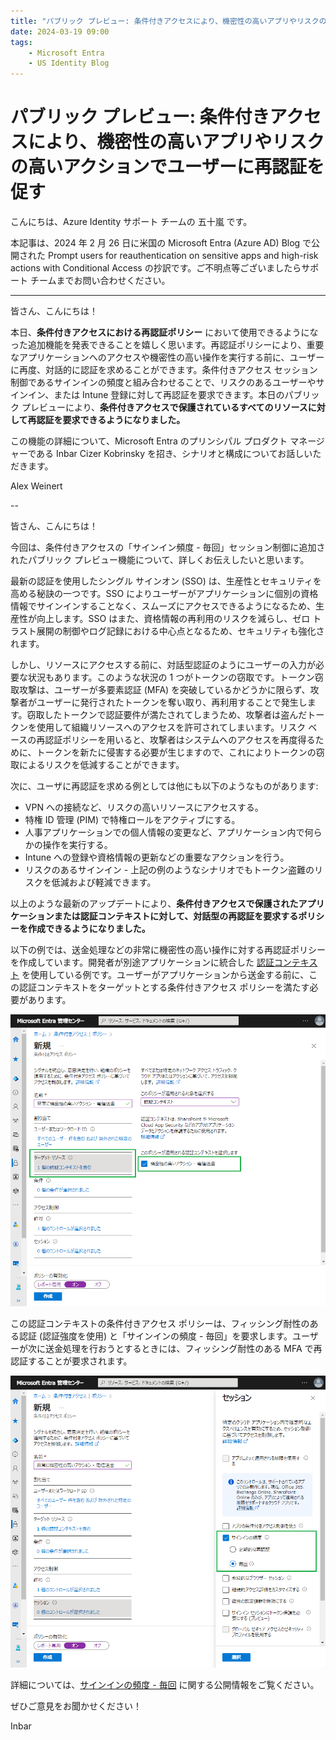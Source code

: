 ```yaml
---
title: "パブリック プレビュー: 条件付きアクセスにより、機密性の高いアプリやリスクの高いアクションでユーザーに再認証を促す"
date: 2024-03-19 09:00
tags:
    - Microsoft Entra
    - US Identity Blog
---
```


# パブリック プレビュー: 条件付きアクセスにより、機密性の高いアプリやリスクの高いアクションでユーザーに再認証を促す

こんにちは、Azure Identity サポート チームの 五十嵐 です。

本記事は、2024 年 2 月 26 日に米国の Microsoft Entra (Azure AD) Blog で公開された Prompt users for reauthentication on sensitive apps and high-risk actions with Conditional Access の抄訳です。ご不明点等ございましたらサポート チームまでお問い合わせください。


---

皆さん、こんにちは！

本日、**条件付きアクセスにおける再認証ポリシー** において使用できるようになった追加機能を発表できることを嬉しく思います。再認証ポリシーにより、重要なアプリケーションへのアクセスや機密性の高い操作を実行する前に、ユーザーに再度、対話的に認証を求めることができます。条件付きアクセス セッション制御であるサインインの頻度と組み合わせることで、リスクのあるユーザーやサインイン、または Intune 登録に対して再認証を要求できます。本日のパブリック プレビューにより、**条件付きアクセスで保護されているすべてのリソースに対して再認証を要求できるようになりました。**

この機能の詳細について、Microsoft Entra のプリンシパル プロダクト マネージャーである Inbar Cizer Kobrinsky を招き、シナリオと構成についてお話しいただきます。

Alex Weinert

--

皆さん、こんにちは！

今回は、条件付きアクセスの「サインイン頻度 - 毎回」セッション制御に追加されたパブリック プレビュー機能について、詳しくお伝えしたいと思います。

最新の認証を使用したシングル サインオン (SSO) は、生産性とセキュリティを高める秘訣の一つです。SSO によりユーザーがアプリケーションに個別の資格情報でサインインすることなく、スムーズにアクセスできるようになるため、生産性が向上します。SSO はまた、資格情報の再利用のリスクを減らし、ゼロ トラスト展開の制御やログ記録における中心点となるため、セキュリティも強化されます。

しかし、リソースにアクセスする前に、対話型認証のようにユーザーの入力が必要な状況もあります。このような状況の 1 つがトークンの窃取です。トークン窃取攻撃は、ユーザーが多要素認証 (MFA) を突破しているかどうかに限らず、攻撃者がユーザーに発行されたトークンを奪い取り、再利用することで発生します。窃取したトークンで認証要件が満たされてしまうため、攻撃者は盗んだトークンを使用して組織リソースへのアクセスを許可されてしまいます。リスク ベースの再認証ポリシーを用いると、攻撃者はシステムへのアクセスを再度得るために、トークンを新たに侵害する必要が生じますので、これによりトークンの窃取によるリスクを低減することができます。

次に、ユーザに再認証を求める例としては他にも以下のようなものがあります:

- VPN への接続など、リスクの高いリソースにアクセスする。
- 特権 ID 管理 (PIM) で特権ロールをアクティブにする。
- 人事アプリケーションでの個人情報の変更など、アプリケーション内で何らかの操作を実行する。
- Intune への登録や資格情報の更新などの重要なアクションを行う。
- リスクのあるサインイン - 上記の例のようなシナリオでもトークン盗難のリスクを低減および軽減できます。

以上のような最新のアップデートにより、**条件付きアクセスで保護されたアプリケーションまたは認証コンテキストに対して、対話型の再認証を要求するポリシーを作成できるようになりました。**

以下の例では、送金処理などの非常に機密性の高い操作に対する再認証ポリシーを作成しています。開発者が別途アプリケーションに統合した [認証コンテキスト](https://learn.microsoft.com/ja-jp/entra/identity-platform/developer-guide-conditional-access-authentication-context) を使用している例です。ユーザーがアプリケーションから送金する前に、この認証コンテキストをターゲットとする条件付きアクセス ポリシーを満たす必要があります。

![図 1 : 認証コンテキストを使用して、超機密アクション用の「サインインの頻度 - 毎回」ポリシーを作成する](./prompt-users-for-reauthentication-on-sensitive-apps-and-high-risk-actions-with-conditional-access/prompt-users-for-reauthentication-on-sensitive-apps-and-high-risk-actions-with-conditional-access1.png)

この認証コンテキストの条件付きアクセス ポリシーは、フィッシング耐性のある認証 (認証強度を使用) と「サインインの頻度 - 毎回」を要求します。ユーザーが次に送金処理を行おうとするときには、フィッシング耐性のある MFA で再認証することが要求されます。

![図 2 : 「サインインの頻度 - 毎回」のセッション コントロールの選択](./prompt-users-for-reauthentication-on-sensitive-apps-and-high-risk-actions-with-conditional-access/prompt-users-for-reauthentication-on-sensitive-apps-and-high-risk-actions-with-conditional-access2.png)

詳細については、[サインインの頻度 - 毎回](https://learn.microsoft.com/ja-jp/entra/identity/conditional-access/concept-session-lifetime#require-reauthentication-every-time) に関する公開情報をご覧ください。

ぜひご意見をお聞かせください！

Inbar
